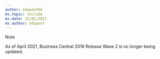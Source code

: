 ```yaml
---
author: edupont04
ms.topic: include
ms.date: 12/01/2021
ms.author: edupont
---
```

> [!NOTE]
> As of April 2021, Business Central 2019 Release Wave 2 is no longer being updated.  
